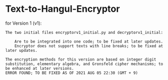# Text-to-Hangul-Encryptor
for Version 1 (v1):

    The two initial files encryptorv1_initial.py and decryptorv1_initial:

        Are to be integrated into one code; to be fixed at later updates.
        Encryptor does not support texts with line breaks; to be fixed at later updates.

    The encryption methods for this version are based on integer digit substitution, elementary algebra, and Gronsfeld cipher mechanisms; to be enhanced at later versions.
    ERROR FOUND; TO BE FIXED AS OF 2021 AUG 05 22:30 (GMT + 9)
